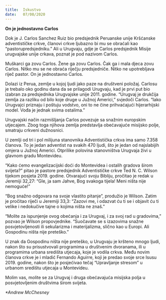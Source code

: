 ```yaml
---
title:  Iskustvo
date:   07/08/2020
---
```


**On je jednostavno Carlos**

Dok je J. Carlos Sanchez Ruiz bio predsjednik Peruanske unije Kršćanske adventističke crkve, članovi crkve ljubazno bi mu se obraćali kao “pastorupredsjedniku.” Ali u Urugvaju, gdje je Carlos predsjednik Misije urugvajske unije crkava, poznat je pod nazivom Carlos.

Muškarci ga zovu Carlos. Žene ga zovu Carlos. Čak ga i mala djeca zovu Carlos. Nitko mu se ne obraća riječju predsjedniče. Nitko ne upotrebljava riječ pastor. On je jednostavno Carlos.

Dolazi iz Perua, zemlje u kojoj ljudi jako paze na društveni položaj. Carlosu je trebalo oko godinu dana da se prilagodi Urugvaju, kad je prvi put bio izabran za predsjednika Urugvajske unije 2011. godine. “Urugvaj je drukčija zemlja za razliku od bilo koje druge u Južnoj Americi,” svjedoči Carlos. “Iako Urugvajci priznaju i poštuju vodstvo, oni to ne čine prihvaćajući hijerarhijski model. Vođa je jednak svima ostalima.”

Urugvajski način razmišljanja Carlos povezuje sa snažnim europskim utjecajem. Zbog toga njihova zemlja predstavlja obećavajuće misijsko polje, smatraju crkveni dužnosnici.

U zemlji od tri i pol milijuna stanovnika Adventistička crkva ima samo 7.358 članova. To je jedan adventist na svakih 470 ljudi, što je jedan od najslabijih omjera u Južnoj Americi. Otprilike polovina stanovništva Urugvaja živi u glavnom gradu Montevideu.

“Kako ćemo evangelizacijski doći do Montevidea i ostalih gradova širom svijeta?” pitao je pastore predsjednik Adventističke crkve Ted N. C. Wilson tijekom posjeta 2019. godine. Otvarajući svoju Bibliju, pročitao je redak u Jeremiji 32,27: “Gle, ja sam Jahve, Bog svakoga tijela! Meni ništa nije nemoguće!”

“Bog snažno odgovara na svoje vlastito pitanje”, produžio je Wilson. Zatim je pročitao riječi u Jeremiji 33,3: “Zazovi me, i odazvat ću ti se i objavit ću ti velike i nedokučive tajne o kojima ništa ne znaš.”

“Molite za ispunjenje ovog obećanja i za Urugvaj, i za svoj rad u gradovima,” pozvao je Wilson propovjednike. “Suočavate se s izazovima snažne posvjetovljenosti ili sekularizma i materijalizma, slično kao u Europi. Ali Gospodinu ništa nije preteško.”

U znak da Gospodinu ništa nije preteško, u Urugvaju je kršteno mnogo ljudi, nakon što su prisustvovali programima u društvenim dvoranama, ili u programima urbana središta utjecaja, koje je vodila crkva. Među novim članova crkve je i mladić Fernando Aguirre, koji je predao svoje srce Isusu 2019. godine, nakon što je posjećivao tečaj “Upravljanje stresom” u urbanom središtu utjecaja u Montevideu.

Molim vas, molite se za Urugvaj i druga obećavajuća misijska polja u posvjetovljenim društvima širom svijeta.

_*Andrew McChesney_